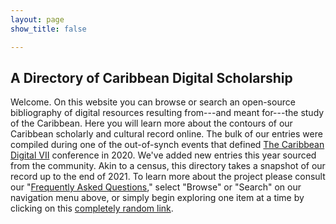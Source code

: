 ```yaml
---
layout: page
show_title: false

---
```


## A Directory of Caribbean Digital Scholarship

Welcome. On this website you can browse or search an open-source bibliography of digital resources resulting from---and meant for---the study of the Caribbean. Here you will learn more about the contours of our Caribbean scholarly and cultural record online. The bulk of our entries were compiled during one of the out-of-synch events that defined [The Caribbean Digital VII](http://caribbeandigitalnyc.net/2020/directory/) conference in 2020. We've added new entries this year sourced from the community. Akin to a census, this directory takes a snapshot of our record up to the end of 2021. To learn more about the project please consult our "[Frequently Asked Questions]({{site.baseurl}}/faq/)," select "Browse" or "Search" on our navigation menu above, or simply begin exploring one item at a time by clicking on this [completely random link]({{'/caridischo/cds1/'|absolute_url}}).


